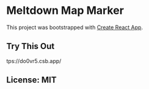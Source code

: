 # Meltdown Map Marker
This project was bootstrapped with [Create React App](https://github.com/facebookincubator/create-react-app).

## Try This Out
tps://do0vr5.csb.app/

## License: MIT
